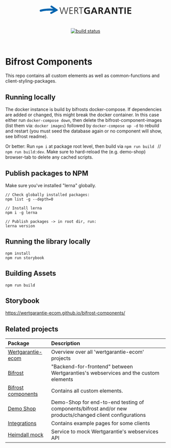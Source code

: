 <p align="center">
  <svg version="1.1" xmlns="http://www.w3.org/2000/svg" xmlns:xlink="http://www.w3.org/1999/xlink" x="0px" y="0px" viewBox="0 0 256.9 23.6" style="enable-background:new 0 0 256.9 23.6;" xml:space="preserve" width="30vw">
<path fill="#212121" d="M80.2,5h-1.8l-4.6,16.3h-0.1L69.1,5h-2.2l-4.8,16.3h-0.1L57.5,5h-1.9l5.3,18.3h2.2L67.9,7H68l4.7,16.3h2.2
	L80.2,5L80.2,5z M83.5,23.3h9.4v-1.6h-7.6v-7.1h6.9v-1.6h-6.9V6.5h7.3V5h-9.1L83.5,23.3L83.5,23.3z M99.2,6.5h1.9
	c2.5,0,4.7,0.2,4.7,3.2c0,2.5-2.5,3.4-4.6,3.4h-1.9V6.5z M97.4,23.3h1.8v-8.6h1.5c1.8,0,2.5,0.1,3.6,2.4l2.7,6.2h2l-3.2-7.1
	c-0.6-1.2-0.9-2-2.4-2.2V14c2.3-0.3,4.1-1.9,4.1-4.2c0-3.4-2.2-4.8-5.4-4.8h-4.8L97.4,23.3C97.4,23.3,97.4,23.3,97.4,23.3z
	 M115.3,23.3h1.8V6.5h5.5V5h-12.8v1.6h5.5V23.3L115.3,23.3z M140,5.4c-1.6-0.5-3.3-0.8-5.4-0.8c-6.3,0-10.2,3.5-10.2,9.8
	c0,6.2,4.2,9.2,10.2,9.2c2,0,4-0.4,6-0.9v-9.9h-7.5v2.9h3.9v4.8c-0.6,0.2-1.4,0.3-2.4,0.3c-4,0-6.3-2.8-6.3-6.5
	c0-3.8,2.4-6.6,6.7-6.6c1.5,0,3.4,0.3,4.8,1C139.8,8.5,140,5.4,140,5.4z M155.3,16.2h-5.4l2.7-7.6h0.1L155.3,16.2z M143.3,23.3h3.9
	l1.6-4.2h7.5l1.6,4.2h4.1L154.8,5h-4.2L143.3,23.3L143.3,23.3z M168.6,7.9h1.2c1.9,0,3.9,0.2,3.9,2.4c0,2.3-2.1,2.5-3.9,2.5h-1.2
	C168.6,12.8,168.6,7.9,168.6,7.9z M164.9,23.3h3.7v-7.6h1.2c1.6,0,2,0.5,2.6,1.9l2.2,5.7h4.1l-3-7.2c-0.4-0.8-1-1.8-2-1.9v-0.1
	c2.4-0.3,3.8-2.1,3.8-4.3c0-5.1-4.8-5-8.7-5h-4L164.9,23.3L164.9,23.3L164.9,23.3z M192.3,16.2h-5.4l2.7-7.6h0.1L192.3,16.2z
	 M180.3,23.3h3.9l1.6-4.2h7.5l1.6,4.2h4.1L191.8,5h-4.2L180.3,23.3z M202.3,23.3h3.6V9.6h0.1l7.1,13.7h4.5V5H214v13.7h-0.1L206.9,5
	h-4.6V23.3L202.3,23.3z M225.8,23.3h3.7V7.9h5.3V5h-14.4v2.9h5.3V23.3L225.8,23.3z M237.7,23.3h3.7V5h-3.7V23.3z M245.9,23.3h11
	v-2.9h-7.3v-5.2h6.6v-2.9h-6.6V7.9h7.2V5h-11L245.9,23.3L245.9,23.3z"></path>
<path fill="#0064AF" d="M33.1,23.1c-0.6,0.2-1.3,0.2-1.9,0c-0.7-0.2-1.2-0.7-1.5-1.4c-0.3-0.7-0.3-1.4-0.1-2c0.2-0.7,0.8-1.2,1.5-1.5
	c0,0,6.1-3.1,7.4-3.7l-1.1,0l-2.1-0.1c-3.9-0.1-5.2-0.4-9-0.3c-11.9,0.2-16.7,1.4-21.6,2.7c0,0-2.3,0.7-3.3,0
	c-0.7-0.5-1.2-1.1-1.3-1.8C-0.1,14,0,13.3,0.5,12.6c0.4-0.7,1-1,1.7-1.2c0,0,9.9-2.9,23.8-3.1c3.9-0.1,6.6,0.1,11.8,0.5l0.3,0
	l-6.4-3.8c-0.6-0.4-1.1-0.9-1.3-1.6c-0.2-0.7-0.1-1.4,0.2-2c0.3-0.6,0.9-1.1,1.6-1.3C32.7-0.1,33.4,0,34,0.2
	c0.4,0.2,16.1,10.9,16.1,10.9c0.5,0.5,0.7,0.8,0.7,1.6c0,0.6-0.5,1-0.9,1.3C49.9,14,33.1,23.1,33.1,23.1z"></path>
</svg>
</p>
<br/>
<p align="center">
  <a href="https://app.circleci.com/pipelines/github/wertgarantie-ecom/bifrost?branch=master"><img src="https://circleci.com/gh/wertgarantie-ecom/bifrost.svg?style=shield" alt="build status"></a>
</p>
<br/>

# Bifrost Components 
This repo contains all custom elements as well as common-functions and client-styling-packages.

## Running locally
The docker instance is build by bifrosts docker-compose. If dependencies are added or changed, this might break the docker container.
In this case either run ``docker-compose down``, then delete the bifrost-component-images (list them via: ``docker images``) followed by ``docker-compose up -d`` to rebuild and restart (you must seed the database again or no component will show, see bifrost readme).

Or better: Run ``npm i`` at package root level, then build via ``npm run build `` // `` npm run build:dev``.
Make sure to hard-reload the (e.g. demo-shop) browser-tab to delete any cached scripts.

## Publish packages to NPM
Make sure you've installed "lerna" globally.
```
// Check globally installed packages:
npm list -g --depth=0

// Install lerna
npm i -g lerna

// Publish packages -> in root dir, run:
lerna version
```

## Running the library locally
```
npm install
npm run storybook
```
## Building Assets
```
npm run build
```

## Storybook
https://wertgarantie-ecom.github.io/bifrost-components/


## Related projects

| Package                                                       | Description                                                                                                                         |
| :------------------------------------------------------------- | :----------------------------------------------------------------------------------------------------------------------------------------------------- |
| [Wertgarantie-ecom](https://github.com/wertgarantie-ecom)                                         | Overview over all 'wertgarantie-ecom' projects                                          |
| [Bifrost](https://github.com/wertgarantie-ecom/bifrost)                     | "Backend-for-frontend" between Wertgaranties's webservices and the custom elements                               |
| [Bifrost components](https://github.com/wertgarantie-ecom/bifrost-components)             | Contains all custom elements.                   |
| [Demo Shop](https://github.com/wertgarantie-ecom/demo-shop) | Demo-Shop for end-to-end testing of components/bifrost and/or new products/changed client configurations |
| [Integrations](https://github.com/wertgarantie-ecom/integrations)               | Contains example pages for some clients                      |
| [Heimdall mock](https://github.com/wertgarantie-ecom/heimdall-mock)                     | Service to mock Wertgarantie's webservices API                               |
